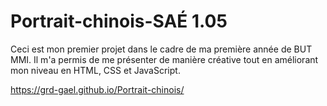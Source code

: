 # Portrait-chinois-SAÉ 1.05
Ceci est mon premier projet dans le cadre de ma première année de BUT MMI.
Il m'a permis de me présenter de manière créative tout en améliorant mon niveau en HTML, CSS et JavaScript. 

https://grd-gael.github.io/Portrait-chinois/
